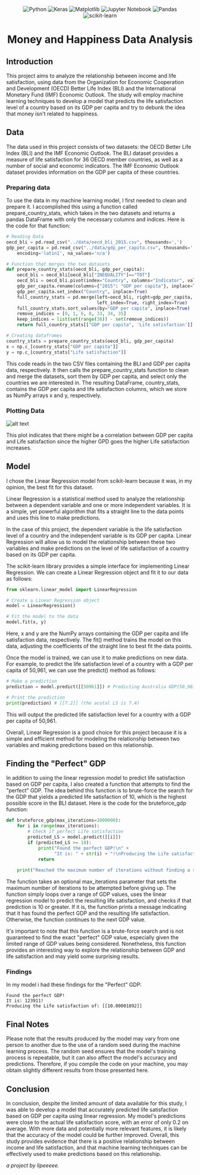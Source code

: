 <div align="center">

![Python](https://img.shields.io/badge/python-3670A0?style=for-the-badge&logo=python&logoColor=ffdd54)
![Keras](https://img.shields.io/badge/Keras-%23D00000.svg?style=for-the-badge&logo=Keras&logoColor=white)
![Matplotlib](https://img.shields.io/badge/Matplotlib-%23ffffff.svg?style=for-the-badge&logo=Matplotlib&logoColor=black)
![Jupyter Notebook](https://img.shields.io/badge/jupyter-%23FA0F00.svg?style=for-the-badge&logo=jupyter&logoColor=white)
![Pandas](https://img.shields.io/badge/pandas-%23150458.svg?style=for-the-badge&logo=pandas&logoColor=white)
![scikit-learn](https://img.shields.io/badge/scikit--learn-%23F7931E.svg?style=for-the-badge&logo=scikit-learn&logoColor=white)
<!-- [![Windows](https://img.shields.io/badge/Platform-Windows-0078d7.svg?style=for-the-badge)](https://en.wikipedia.org/wiki/Microsoft_Windows) -->
<!-- [![License](https://img.shields.io/github/license/R3nzTheCodeGOD/R3nzSkin.svg?style=for-the-badge)](LICENSE) -->

# Money and Happiness Data Analysis
</div>

## Introduction
This project aims to analyze the relationship between income and life satisfaction, using data from the Organization for Economic Cooperation and Development (OECD) Better Life Index (BLI) and the International Monetary Fund (IMF) Economic Outlook. The study will employ machine learning techniques to develop a model that predicts the life satisfaction level of a country based on its GDP per capita and try to debunk the idea that money isn't related to happiness.

## Data
The data used in this project consists of two datasets: the OECD Better Life Index (BLI) and the IMF Economic Outlook. The BLI dataset provides a measure of life satisfaction for 36 OECD member countries, as well as a number of social and economic indicators. The IMF Economic Outlook dataset provides information on the GDP per capita of these countries.

### Preparing data
To use the data in my machine learning model, I first needed to clean and prepare it. I accomplished this using a function called prepare_country_stats, which takes in the two datasets and returns a pandas DataFrame with only the necessary columns and indices. Here is the code for that function:

```python
# Reading Data
oecd_bli = pd.read_csv("../data/oecd_bli_2015.csv", thousands=',')
gdp_per_capita = pd.read_csv("../data/gdp_per_capita.csv", thousands=',', delimiter='\t',
    encoding='latin1', na_values='n/a')

# Function that merges the two datasets
def prepare_country_stats(oecd_bli, gdp_per_capita):
    oecd_bli = oecd_bli[oecd_bli["INEQUALITY"]=="TOT"]
    oecd_bli = oecd_bli.pivot(index="Country", columns="Indicator", values="Value")
    gdp_per_capita.rename(columns={"2015": "GDP per capita"}, inplace=True)
    gdp_per_capita.set_index("Country", inplace=True)
    full_country_stats = pd.merge(left=oecd_bli, right=gdp_per_capita,
                                  left_index=True, right_index=True)
    full_country_stats.sort_values(by="GDP per capita", inplace=True)
    remove_indices = [0, 1, 6, 8, 33, 34, 35]
    keep_indices = list(set(range(36)) - set(remove_indices))
    return full_country_stats[["GDP per capita", 'Life satisfaction']].iloc[keep_indices]

# Creating dataframes
country_stats = prepare_country_stats(oecd_bli, gdp_per_capita)
x = np.c_[country_stats["GDP per capita"]]
y = np.c_[country_stats["Life satisfaction"]]
```

This code reads in the two CSV files containing the BLI and GDP per capita data, respectively. It then calls the prepare_country_stats function to clean and merge the datasets, sort them by GDP per capita, and select only the countries we are interested in. The resulting DataFrame, country_stats, contains the GDP per capita and life satisfaction columns, which we store as NumPy arrays x and y, respectively.

### Plotting Data
![alt text](https://raw.githubusercontent.com/lipeeeee/money_happiness_study/master/data/data_plot.png?token=GHSAT0AAAAAAB4GNSK223GM6HIGBTD376GSY7SKY3Q)

This plot indicates that there might be a correlation between GDP per capita and Life satisfaction since the higher GPD goes the higher Life satisfaction increases.

## Model
I chose the Linear Regression model from scikit-learn because it was, in my opinion, the best fit for this dataset.

Linear Regression is a statistical method used to analyze the relationship between a dependent variable and one or more independent variables. It is a simple, yet powerful algorithm that fits a straight line to the data points and uses this line to make predictions.

In the case of this project, the dependent variable is the life satisfaction level of a country and the independent variable is its GDP per capita. Linear Regression will allow us to model the relationship between these two variables and make predictions on the level of life satisfaction of a country based on its GDP per capita.

The scikit-learn library provides a simple interface for implementing Linear Regression. We can create a Linear Regression object and fit it to our data as follows:

```python
from sklearn.linear_model import LinearRegression

# Create a Linear Regression object
model = LinearRegression()

# Fit the model to the data
model.fit(x, y)
```

Here, x and y are the NumPy arrays containing the GDP per capita and life satisfaction data, respectively. The fit() method trains the model on this data, adjusting the coefficients of the straight line to best fit the data points.

Once the model is trained, we can use it to make predictions on new data. For example, to predict the life satisfaction level of a country with a GDP per capita of 50,961, we can use the predict() method as follows:

```python
# Make a prediction
prediction = model.predict([[50961]]) # Predicting Australia GDP(50,961.865)

# Print the prediction
print(prediction) # [[7.2]] (the acutal LS is 7.4)
```

This will output the predicted life satisfaction level for a country with a GDP per capita of 50,961.

Overall, Linear Regression is a good choice for this project because it is a simple and efficient method for modeling the relationship between two variables and making predictions based on this relationship.

## Finding the "Perfect" GDP
In addition to using the linear regression model to predict life satisfaction based on GDP per capita, I also created a function that attempts to find the "perfect" GDP. The idea behind this function is to brute-force the search for the GDP that yields a predicted life satisfaction of 10, which is the highest possible score in the BLI dataset. Here is the code for the bruteforce_gdp function:

```python
def bruteforce_gdp(max_iterations=1000000):  
    for i in range(max_iterations):
        # Check if perfect Life satisfaction
        predicted_LS = model.predict([[i]])
        if (predicted_LS >= 10):
            print("Found the perfect GDP!\n" + 
                  "It is: " + str(i) + "!\nProducing the Life satisfaction of: " + str(predicted_LS))
            return
    
    print("Reached the maximum number of iterations without finding a solution")
```

The function takes an optional max_iterations parameter that sets the maximum number of iterations to be attempted before giving up. The function simply loops over a range of GDP values, uses the linear regression model to predict the resulting life satisfaction, and checks if that prediction is 10 or greater. If it is, the function prints a message indicating that it has found the perfect GDP and the resulting life satisfaction. Otherwise, the function continues to the next GDP value.

It's important to note that this function is a brute-force search and is not guaranteed to find the exact "perfect" GDP value, especially given the limited range of GDP values being considered. Nonetheless, this function provides an interesting way to explore the relationship between GDP and life satisfaction and may yield some surprising results.

### Findings
In my model i had these findings for the "Perfect" GDP:
```
Found the perfect GDP!
It is: 123911!
Producing the Life satisfaction of: [[10.00001892]]
```

## Final Notes
Please note that the results produced by the model may vary from one person to another due to the use of a random seed during the machine learning process. The random seed ensures that the model's training process is repeatable, but it can also affect the model's accuracy and predictions. Therefore, if you compile the code on your machine, you may obtain slightly different results from those presented here.

## Conclusion
In conclusion, despite the limited amount of data available for this study, I was able to develop a model that accurately predicted life satisfaction based on GDP per capita using linear regression. My model's predictions were close to the actual life satisfaction score, with an error of only 0.2 on average. With more data and potentially more relevant features, it is likely that the accuracy of the model could be further improved. Overall, this study provides evidence that there is a positive relationship between income and life satisfaction, and that machine learning techniques can be effectively used to make predictions based on this relationship.

*a project by lipeeeee.*